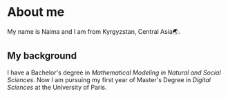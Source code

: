 # About me
My name is Naima and I am from Kyrgyzstan, Central Asia:earth_asia:.

## My background
I have a Bachelor's degree in *Mathematical Modeling in Natural and Social Sciences*. Now I am pursuing my first year of Master's Degree in *Digital Sciences* at the University of Paris.
